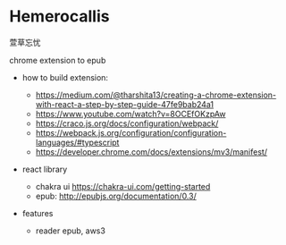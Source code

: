 # Hemerocallis

萱草忘忧

chrome extension to epub

- how to build extension:

  - https://medium.com/@tharshita13/creating-a-chrome-extension-with-react-a-step-by-step-guide-47fe9bab24a1
  - https://www.youtube.com/watch?v=8OCEfOKzpAw
  - https://craco.js.org/docs/configuration/webpack/
  - https://webpack.js.org/configuration/configuration-languages/#typescript
  - https://developer.chrome.com/docs/extensions/mv3/manifest/

- react library

  - chakra ui https://chakra-ui.com/getting-started
  - epub: http://epubjs.org/documentation/0.3/

- features
  - reader epub, aws3
